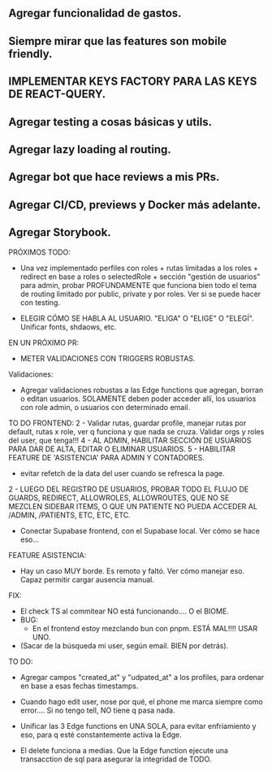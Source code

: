 ## Agregar funcionalidad de gastos.
## Siempre mirar que las features son mobile friendly.
## IMPLEMENTAR KEYS FACTORY PARA LAS KEYS DE REACT-QUERY.
## Agregar testing a cosas básicas y utils.
## Agregar lazy loading al routing.
## Agregar bot que hace reviews a mis PRs.
## Agregar CI/CD, previews y Docker más adelante.
## Agregar Storybook.

PRÓXIMOS TODO:
- Una vez implementado perfiles con roles + rutas limitadas a los roles + redirect en base a roles o selectedRole + sección "gestión de usuarios" para admin, probar PROFUNDAMENTE que funciona bien todo el tema de routing limitado por public, private y por roles. Ver si se puede hacer con testing.



- ELEGIR CÓMO SE HABLA AL USUARIO. "ELIGA" O "ELIGE" O "ELEGÍ". Unificar fonts, shdaows, etc.



EN UN PRÓXIMO PR:
- METER VALIDACIONES CON TRIGGERS ROBUSTAS.

Validaciones:
- Agregar validaciones robustas a las Edge functions que agregan, borran o editan usuarios. SOLAMENTE deben poder acceder allí, los usuarios con role admin, o usuarios con determinado email.



TO DO FRONTEND:
2 - Validar rutas, guardar profile, manejar rutas por default, rutas x role, ver q funciona y que nada se cruza. Validar orgs y roles del user, que tenga!!!
4 - AL ADMIN, HABILITAR SECCIÓN DE USUARIOS PARA DAR DE ALTA, EDITAR O ELIMINAR USUARIOS.
5 - HABILITAR FEATURE DE 'ASISTENCIA' PARA ADMIN Y CONTADORES.

- evitar refetch de la data del user cuando se refresca la page.

2 - LUEGO DEL REGISTRO DE USUARIOS, PROBAR TODO EL FLUJO DE GUARDS, REDIRECT, ALLOWROLES, ALLOWROUTES, QUE NO SE MEZCLEN SIDEBAR ITEMS, O QUE UN PATIENTE NO PUEDA ACCEDER AL /ADMIN, /PATIENTS, ETC, ETC, ETC.



- Conectar Supabase frontend, con el Supabase local. Ver cómo se hace eso...	

FEATURE ASISTENCIA:
- Hay un caso MUY borde. Es remoto y faltó. Ver cómo manejar eso. Capaz permitir cargar ausencia manual.

FIX:
- El check TS al commitear NO está funcionando.... O el BIOME.
- BUG:
	- En el frontend estoy mezclando bun con pnpm. ESTÁ MAL!!!! USAR UNO.
- (Sacar de la búsqueda mi user, según email. BIEN por detrás).


TO DO:
- Agregar campos "created_at" y "udpated_at" a los profiles, para ordenar en base a esas fechas timestamps.
- Cuando hago edit user, nose por qué, el phone me marca siempre como error.... Si no tengo tell, NO tiene q pasa nada.


- Unificar las 3 Edge functions en UNA SOLA, para evitar enfriamiento y eso, para q esté constantemente activa la Edge.
- El delete funciona a medias. Que la Edge function ejecute una transacction de sql para asegurar la integridad de TODO.
